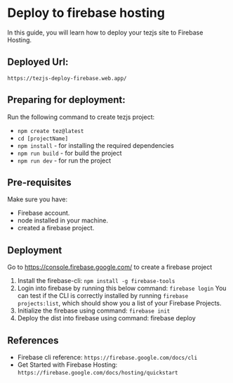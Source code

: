 # Deploy to firebase hosting
In this guide, you will learn how to deploy your tezjs site to Firebase Hosting.

## Deployed Url:
`https://tezjs-deploy-firebase.web.app/`

## Preparing for deployment:
Run the following command to create tezjs project:
  - `npm create tez@latest`
  - `cd [projectName]`
  - `npm install` - for installing the required dependencies
  - `npm run build` - for build the project
  - `npm run dev` - for run the project

## Pre-requisites
Make sure you have:
  - Firebase account.
  - node installed in your machine.
  - created a firebase project.

## Deployment
Go to https://console.firebase.google.com/ to create a firebase project 
1. Install the firebase-cli:
   `npm install -g firebase-tools`
2. Login into firebase by running this below command:
   `firebase login`
    You can test if the CLI is correctly installed by running `firebase projects:list`, which should show you a list of your Firebase Projects.     
3. Initialize the firebase using command:
   `firebase init`
5. Deploy the dist into firebase using command:
   firebase deploy
   
## References
  - Firebase cli reference: `https://firebase.google.com/docs/cli`
  - Get Started with Firebase Hosting: `https://firebase.google.com/docs/hosting/quickstart`
